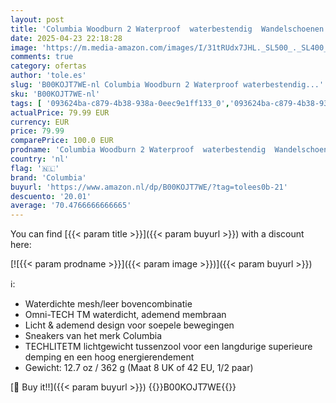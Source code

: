 ```yaml
---
layout: post
title: 'Columbia Woodburn 2 Waterproof  waterbestendig  Wandelschoenen voor Heren  Zwart  Black x Caramel   44 EU'
date: 2025-04-23 22:18:28
image: 'https://m.media-amazon.com/images/I/31tRUdx7JHL._SL500_._SL400_.jpg'
comments: true
category: ofertas
author: 'tole.es'
slug: 'B00KOJT7WE-nl Columbia Woodburn 2 Waterproof waterbestendig...'
sku: 'B00KOJT7WE-nl'
tags: [ '093624ba-c879-4b38-938a-0eec9e1ff133_0','093624ba-c879-4b38-938a-0eec9e1ff133_3601','Arborist Merchandising Root','Herenmode','Herenschoenen','Kleding, schoenen & sieraden','Kleding, schoenen en sieraden','New Arrivals','Self Service','Special Features Stores','Trainings- & outdoorschoenen heren','Trekking- & hikingschoeisel heren','Trekking- & hikingschoenen heren','columbia','🇳🇱', ]
actualPrice: 79.99 EUR
currency: EUR
price: 79.99
comparePrice: 100.0 EUR
prodname: 'Columbia Woodburn 2 Waterproof  waterbestendig  Wandelschoenen voor Heren  Zwart  Black x Caramel   44 EU'
country: 'nl'
flag: '🇳🇱'
brand: 'Columbia'
buyurl: 'https://www.amazon.nl/dp/B00KOJT7WE/?tag=tolees0b-21'
descuento: '20.01'
average: '70.4766666666665'
---
```


You can find [{{< param title >}}]({{< param buyurl >}}) with a discount here:

[![{{< param prodname >}}]({{< param image >}})]({{< param buyurl >}})

ℹ️:

- Waterdichte mesh/leer bovencombinatie
- Omni-TECH TM waterdicht, ademend membraan
- Licht & ademend design voor soepele bewegingen
- Sneakers van het merk Columbia
- TECHLITETM lichtgewicht tussenzool voor een langdurige superieure demping en een hoog energierendement
- Gewicht: 12.7 oz / 362 g (Maat 8 UK of 42 EU, 1/2 paar)

[🛒 Buy it!!]({{< param buyurl >}})
{{<world>}}B00KOJT7WE{{</world>}}

